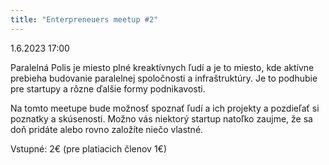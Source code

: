```yaml
---
title: "Enterpreneuers meetup #2"
---
```

1.6.2023 17:00

Paralelná Polis je miesto plné kreaktívnych ľudí a je to miesto, kde aktívne prebieha budovanie paralelnej spoločnosti a infraštruktúry. Je to podhubie pre startupy a rôzne ďalšie formy podnikavosti.

Na tomto meetupe bude možnosť spoznať ľudí a ich projekty a pozdieľať si poznatky a skúsenosti. Možno vás niektorý startup natoľko zaujme, že sa doň pridáte alebo rovno založíte niečo vlastné.

Vstupné: 2€ (pre platiacich členov 1€)